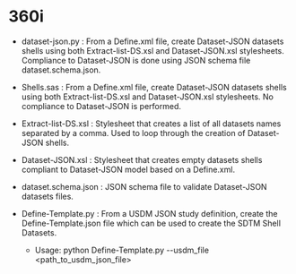 # 360i

* dataset-json.py : From a Define.xml file, create Dataset-JSON datasets shells using both Extract-list-DS.xsl and Dataset-JSON.xsl stylesheets. Compliance to Dataset-JSON is done using JSON schema file dataset.schema.json.

* Shells.sas : From a Define.xml file, create Dataset-JSON datasets shells using both Extract-list-DS.xsl and Dataset-JSON.xsl stylesheets. No compliance to Dataset-JSON is performed.

* Extract-list-DS.xsl : Stylesheet that creates a list of all datasets names separated by a comma. Used to loop through the creation of Dataset-JSON shells.

* Dataset-JSON.xsl : Stylesheet that creates empty datasets shells compliant to Dataset-JSON model based on a Define.xml.

* dataset.schema.json : JSON schema file to validate Dataset-JSON datasets files.

* Define-Template.py : From a USDM JSON study definition, create the Define-Template.json file which can be used to create the SDTM Shell Datasets.
    * Usage: python Define-Template.py --usdm_file <path_to_usdm_json_file>
